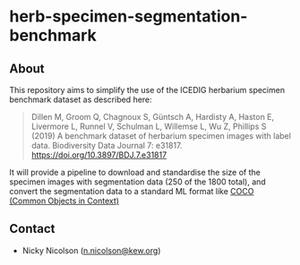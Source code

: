 # herb-specimen-segmentation-benchmark

## About

This repository aims to simplify the use of the ICEDIG herbarium specimen benchmark dataset as described here:

> Dillen M, Groom Q, Chagnoux S, Güntsch A, Hardisty A, Haston E, Livermore L, Runnel V, Schulman L, Willemse L, Wu Z, Phillips S (2019) A benchmark dataset of herbarium specimen images with label data. Biodiversity Data Journal 7: e31817. https://doi.org/10.3897/BDJ.7.e31817

It will provide a pipeline to download and standardise the size of the specimen images with segmentation data (250 of the 1800 total), and convert the segmentation data to a standard ML format like [COCO (Common Objects in Context)](https://cocodataset.org/#format-data)

## Contact

- Nicky Nicolson (n.nicolson@kew.org)
